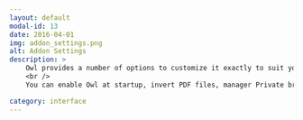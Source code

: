 ```yaml
---
layout: default
modal-id: 13
date: 2016-04-01
img: addon_settings.png
alt: Addon Settings
description: >
    Owl provides a number of options to customize it exactly to suit your needs.
    <br />
    You can enable Owl at startup, invert PDF files, manager Private browsing permission and more.

category: interface
---
```

